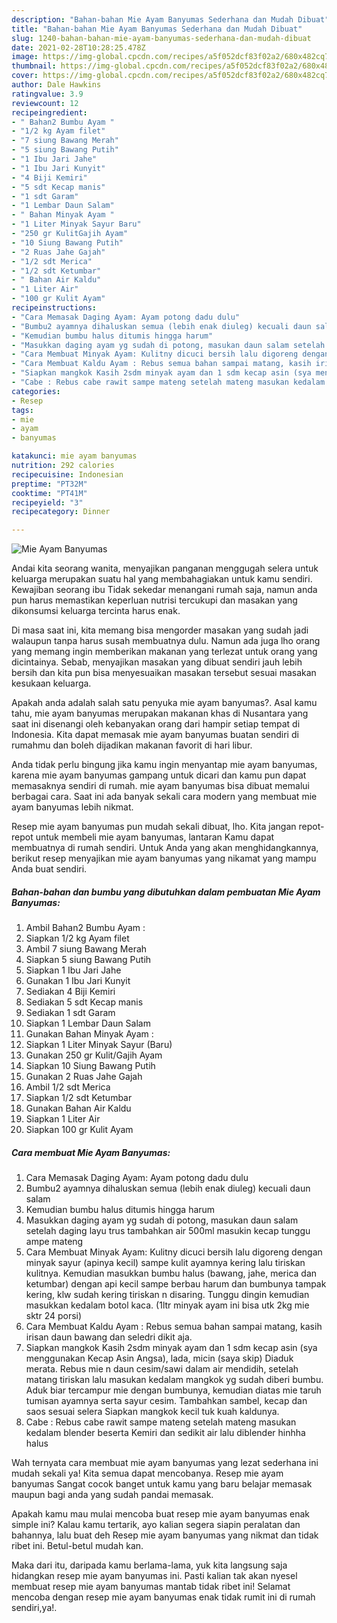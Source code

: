 ```yaml
---
description: "Bahan-bahan Mie Ayam Banyumas Sederhana dan Mudah Dibuat"
title: "Bahan-bahan Mie Ayam Banyumas Sederhana dan Mudah Dibuat"
slug: 1240-bahan-bahan-mie-ayam-banyumas-sederhana-dan-mudah-dibuat
date: 2021-02-28T10:28:25.478Z
image: https://img-global.cpcdn.com/recipes/a5f052dcf83f02a2/680x482cq70/mie-ayam-banyumas-foto-resep-utama.jpg
thumbnail: https://img-global.cpcdn.com/recipes/a5f052dcf83f02a2/680x482cq70/mie-ayam-banyumas-foto-resep-utama.jpg
cover: https://img-global.cpcdn.com/recipes/a5f052dcf83f02a2/680x482cq70/mie-ayam-banyumas-foto-resep-utama.jpg
author: Dale Hawkins
ratingvalue: 3.9
reviewcount: 12
recipeingredient:
- " Bahan2 Bumbu Ayam "
- "1/2 kg Ayam filet"
- "7 siung Bawang Merah"
- "5 siung Bawang Putih"
- "1 Ibu Jari Jahe"
- "1 Ibu Jari Kunyit"
- "4 Biji Kemiri"
- "5 sdt Kecap manis"
- "1 sdt Garam"
- "1 Lembar Daun Salam"
- " Bahan Minyak Ayam "
- "1 Liter Minyak Sayur Baru"
- "250 gr KulitGajih Ayam"
- "10 Siung Bawang Putih"
- "2 Ruas Jahe Gajah"
- "1/2 sdt Merica"
- "1/2 sdt Ketumbar"
- " Bahan Air Kaldu"
- "1 Liter Air"
- "100 gr Kulit Ayam"
recipeinstructions:
- "Cara Memasak Daging Ayam: Ayam potong dadu dulu"
- "Bumbu2 ayamnya dihaluskan semua (lebih enak diuleg) kecuali daun salam"
- "Kemudian bumbu halus ditumis hingga harum"
- "Masukkan daging ayam yg sudah di potong, masukan daun salam setelah daging layu trus tambahkan air 500ml masukin kecap tunggu ampe mateng"
- "Cara Membuat Minyak Ayam: Kulitny dicuci bersih lalu digoreng dengan minyak sayur (apinya kecil) sampe kulit ayamnya kering lalu tiriskan kulitnya. Kemudian masukkan bumbu halus (bawang, jahe, merica dan ketumbar) dengan api kecil sampe berbau harum dan bumbunya tampak kering, klw sudah kering tiriskan n disaring. Tunggu dingin kemudian masukkan kedalam botol kaca. (1ltr minyak ayam ini bisa utk 2kg mie sktr 24 porsi)"
- "Cara Membuat Kaldu Ayam : Rebus semua bahan sampai matang, kasih irisan daun bawang dan seledri dikit aja."
- "Siapkan mangkok Kasih 2sdm minyak ayam dan 1 sdm kecap asin (sya menggunakan Kecap Asin Angsa), lada, micin (saya skip) Diaduk merata. Rebus mie n daun cesim/sawi dalam air mendidih, setelah matang tiriskan lalu masukan kedalam mangkok yg sudah diberi bumbu. Aduk biar tercampur mie dengan bumbunya, kemudian diatas mie taruh tumisan ayamnya serta sayur cesim. Tambahkan sambel, kecap dan saos sesuai selera Siapkan mangkok kecil tuk kuah kaldunya."
- "Cabe : Rebus cabe rawit sampe mateng setelah mateng masukan kedalam blender beserta Kemiri dan sedikit air lalu diblender hinhha halus"
categories:
- Resep
tags:
- mie
- ayam
- banyumas

katakunci: mie ayam banyumas 
nutrition: 292 calories
recipecuisine: Indonesian
preptime: "PT32M"
cooktime: "PT41M"
recipeyield: "3"
recipecategory: Dinner

---
```



![Mie Ayam Banyumas](https://img-global.cpcdn.com/recipes/a5f052dcf83f02a2/680x482cq70/mie-ayam-banyumas-foto-resep-utama.jpg)

Andai kita seorang wanita, menyajikan panganan menggugah selera untuk keluarga merupakan suatu hal yang membahagiakan untuk kamu sendiri. Kewajiban seorang ibu Tidak sekedar menangani rumah saja, namun anda pun harus memastikan keperluan nutrisi tercukupi dan masakan yang dikonsumsi keluarga tercinta harus enak.

Di masa  saat ini, kita memang bisa mengorder masakan yang sudah jadi walaupun tanpa harus susah membuatnya dulu. Namun ada juga lho orang yang memang ingin memberikan makanan yang terlezat untuk orang yang dicintainya. Sebab, menyajikan masakan yang dibuat sendiri jauh lebih bersih dan kita pun bisa menyesuaikan masakan tersebut sesuai masakan kesukaan keluarga. 



Apakah anda adalah salah satu penyuka mie ayam banyumas?. Asal kamu tahu, mie ayam banyumas merupakan makanan khas di Nusantara yang saat ini disenangi oleh kebanyakan orang dari hampir setiap tempat di Indonesia. Kita dapat memasak mie ayam banyumas buatan sendiri di rumahmu dan boleh dijadikan makanan favorit di hari libur.

Anda tidak perlu bingung jika kamu ingin menyantap mie ayam banyumas, karena mie ayam banyumas gampang untuk dicari dan kamu pun dapat memasaknya sendiri di rumah. mie ayam banyumas bisa dibuat memalui berbagai cara. Saat ini ada banyak sekali cara modern yang membuat mie ayam banyumas lebih nikmat.

Resep mie ayam banyumas pun mudah sekali dibuat, lho. Kita jangan repot-repot untuk membeli mie ayam banyumas, lantaran Kamu dapat membuatnya di rumah sendiri. Untuk Anda yang akan menghidangkannya, berikut resep menyajikan mie ayam banyumas yang nikamat yang mampu Anda buat sendiri.

<!--inarticleads1-->

##### Bahan-bahan dan bumbu yang dibutuhkan dalam pembuatan Mie Ayam Banyumas:

1. Ambil  Bahan2 Bumbu Ayam :
1. Siapkan 1/2 kg Ayam filet
1. Ambil 7 siung Bawang Merah
1. Siapkan 5 siung Bawang Putih
1. Siapkan 1 Ibu Jari Jahe
1. Gunakan 1 Ibu Jari Kunyit
1. Sediakan 4 Biji Kemiri
1. Sediakan 5 sdt Kecap manis
1. Sediakan 1 sdt Garam
1. Siapkan 1 Lembar Daun Salam
1. Gunakan  Bahan Minyak Ayam :
1. Siapkan 1 Liter Minyak Sayur (Baru)
1. Gunakan 250 gr Kulit/Gajih Ayam
1. Siapkan 10 Siung Bawang Putih
1. Gunakan 2 Ruas Jahe Gajah
1. Ambil 1/2 sdt Merica
1. Siapkan 1/2 sdt Ketumbar
1. Gunakan  Bahan Air Kaldu
1. Siapkan 1 Liter Air
1. Siapkan 100 gr Kulit Ayam




<!--inarticleads2-->

##### Cara membuat Mie Ayam Banyumas:

1. Cara Memasak Daging Ayam: Ayam potong dadu dulu
1. Bumbu2 ayamnya dihaluskan semua (lebih enak diuleg) kecuali daun salam
1. Kemudian bumbu halus ditumis hingga harum
1. Masukkan daging ayam yg sudah di potong, masukan daun salam setelah daging layu trus tambahkan air 500ml masukin kecap tunggu ampe mateng
1. Cara Membuat Minyak Ayam: Kulitny dicuci bersih lalu digoreng dengan minyak sayur (apinya kecil) sampe kulit ayamnya kering lalu tiriskan kulitnya. Kemudian masukkan bumbu halus (bawang, jahe, merica dan ketumbar) dengan api kecil sampe berbau harum dan bumbunya tampak kering, klw sudah kering tiriskan n disaring. Tunggu dingin kemudian masukkan kedalam botol kaca. (1ltr minyak ayam ini bisa utk 2kg mie sktr 24 porsi)
1. Cara Membuat Kaldu Ayam : Rebus semua bahan sampai matang, kasih irisan daun bawang dan seledri dikit aja.
1. Siapkan mangkok Kasih 2sdm minyak ayam dan 1 sdm kecap asin (sya menggunakan Kecap Asin Angsa), lada, micin (saya skip) Diaduk merata. Rebus mie n daun cesim/sawi dalam air mendidih, setelah matang tiriskan lalu masukan kedalam mangkok yg sudah diberi bumbu. Aduk biar tercampur mie dengan bumbunya, kemudian diatas mie taruh tumisan ayamnya serta sayur cesim. Tambahkan sambel, kecap dan saos sesuai selera Siapkan mangkok kecil tuk kuah kaldunya.
1. Cabe : Rebus cabe rawit sampe mateng setelah mateng masukan kedalam blender beserta Kemiri dan sedikit air lalu diblender hinhha halus




Wah ternyata cara membuat mie ayam banyumas yang lezat sederhana ini mudah sekali ya! Kita semua dapat mencobanya. Resep mie ayam banyumas Sangat cocok banget untuk kamu yang baru belajar memasak maupun bagi anda yang sudah pandai memasak.

Apakah kamu mau mulai mencoba buat resep mie ayam banyumas enak simple ini? Kalau kamu tertarik, ayo kalian segera siapin peralatan dan bahannya, lalu buat deh Resep mie ayam banyumas yang nikmat dan tidak ribet ini. Betul-betul mudah kan. 

Maka dari itu, daripada kamu berlama-lama, yuk kita langsung saja hidangkan resep mie ayam banyumas ini. Pasti kalian tak akan nyesel membuat resep mie ayam banyumas mantab tidak ribet ini! Selamat mencoba dengan resep mie ayam banyumas enak tidak rumit ini di rumah sendiri,ya!.

